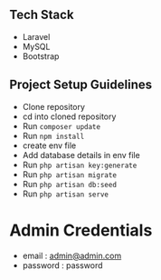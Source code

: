 ## Tech Stack

-   Laravel
-   MySQL
-   Bootstrap

## Project Setup Guidelines

-   Clone repository
-   cd into cloned repository
-   Run `composer update`
-   Run `npm install`
-   create env file
-   Add database details in env file
-   Run `php artisan key:generate`
-   Run `php artisan migrate`
-   Run `php artisan db:seed`
-   Run `php artisan serve`

# Admin Credentials

-   email : admin@admin.com
-   password : password
